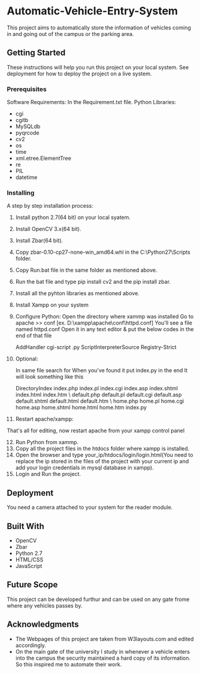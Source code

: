 # Automatic-Vehicle-Entry-System
This project aims to automatically store the information of vehicles coming in and going out of the campus or the parking area.

## Getting Started

These instructions will help you run this project on your local system. See deployment for how to deploy the project on a live system.

### Prerequisites
Software Requirements:
In the Requirement.txt file.
Python Libraries:
* cgi
* cgitb
* MySQLdb
* pyqrcode
* cv2
* os
* time
* xml.etree.ElementTree
* re
* PIL
* datetime
### Installing

A step by step installation process:

1. Install python 2.7(64 bit) on your local syatem.
2. Install OpenCV 3.x(64 bit).
3. Install Zbar(64 bit).
4. Copy zbar-0.10-cp27-none-win_amd64.whl in the C:\Python27\Scripts folder.
5. Copy Run.bat file in the same folder as mentioned above.
6. Run the bat file and type pip install cv2 and the pip install zbar.
7. Install all the pyhton libraries as mentioned above.
8. Install Xampp on your system
9. Configure Python:
      Open the directory where xammp was installed Go to apache >> conf [ex. D:\xampp\apache\conf\httpd.conf] You'll see    a file named       httpd.conf Open it in any text editor & put the below codes in the end of that file

    AddHandler cgi-script .py
    ScriptInterpreterSource Registry-Strict
10. Optional:

    In same file search for When you've found it put index.py in the end It will look something like this

    <IfModule dir_module>
      DirectoryIndex index.php index.pl index.cgi index.asp index.shtml index.html index.htm \
      default.php default.pl default.cgi default.asp default.shtml default.html default.htm \
      home.php home.pl home.cgi home.asp home.shtml home.html home.htm index.py
    </IfModule>
11. Restart apache/xampp:

   That's all for editing, now restart apache from your xampp control panel

12. Run Python from xammp.
13. Copy all the project files in the htdocs folder where xampp is  installed.
14. Open the browser and type your_ip/htdocs/login/login.html(You need to replace the ip stored in the files of the project with your current ip and add your login credentials in mysql database in xampp).
15. Login and Run the project.

## Deployment

You need a camera attached to your system for the reader module.

## Built With

* OpenCV
* Zbar
* Python 2.7
* HTML/CSS
* JavaScript

## Future Scope
  This project can be developed furthur and can be used on any gate frome where any vehicles passes by.

## Acknowledgments

* The Webpages of this project are taken from W3layouts.com and edited accordingly.
* On the main gate of the university I study in whenever a vehicle enters into the campus the security maintained a hard copy of its       information. So this inspired me to automate their work.

